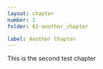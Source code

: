 ```yaml
---
layout: chapter
number: 1
folder: 02-another_chapter

label: Another Chapter
---
```


This is the second test chapter
